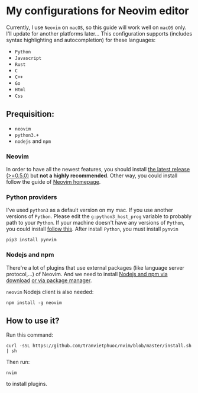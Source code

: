 # My configurations for Neovim editor

Currently, I use `Neovim` on `macOS`, so this guide will work well on `macOS` only. I'll update for another platforms later...
This configuration supports (includes syntax highlighting and autocompletion) for these languages:
* `Python`
* `Javascript`
* `Rust`
* `C`
* `C++`
* `Go`
* `Html`
* `Css`

## Prequisition:
* `neovim`
* `python3.+`
* `nodejs` and `npm`

### Neovim
In order to have all the newest features, you should install [the latest release (>=0.5.0)](https://github.com/neovim/neovim/releases/tag/nightly) but __not a highly recommended__.
Other way, you could install follow the guide of [Neovim homepage](https://neovim.io/).

### Python providers
I've used `python3` as a default version on my mac. If you use another versions of `Python`.
Please edit the `g:python3_host_prog` variable to probably path to your `Python`.
If your machine doesn't have any versions of `Python`, you could install [follow this](https://www.python.org/).
After install `Python`, you must install `pynvim`
```
pip3 install pynvim
```

### Nodejs and npm
There're a lot of plugins that use external packages (like language server protocol,...) of Neovim. And we need to install [Nodejs and npm via download](https://nodejs.org/en/download/)
[or via package manager](https://nodejs.org/en/download/package-manager/).

`neovim` Nodejs client is also needed:
```
npm install -g neovim
```

## How to use it?
Run this command:
```
curl -sSL https://github.com/tranvietphuoc/nvim/blob/master/install.sh | sh
```
Then run:
```
nvim
```
to install plugins.
